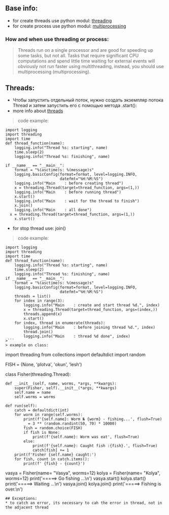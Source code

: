 ## Base info:
* for create threads use python modul: [threading](https://docs.python.org/3/library/threading.html)
* for create process use python modul: [multiprocessing](https://docs.python.org/3/library/multiprocessing.html)
###  How and when use threading or process:
> Threads run on a single processor and are good for speeding up some tasks, but not all. Tasks that require significant CPU computations and spend little time waiting for external events will obviously not run faster using multithreading, instead, you should use multiprocessing (multiprocessing).

## Threads:
* Чтобы запустить отдельный поток, нужно создать экземпляр потока Thread и затем запустить его с помощью метода .start():
* more info about [threads](https://webdevblog.ru/vvedenie-v-potoki-v-python/)
> code example:
``` 
import logging
import threading
import time
def thread_function(name):
    logging.info("Thread %s: starting", name)
    time.sleep(2)
    logging.info("Thread %s: finishing", name)

if __name__ == "__main__":
    format = "%(asctime)s: %(message)s"
    logging.basicConfig(format=format, level=logging.INFO,
                        datefmt="%H:%M:%S")
    logging.info("Main    : before creating thread")
    x = threading.Thread(target=thread_function, args=(1,))
    logging.info("Main    : before running thread")
    x.start()
    logging.info("Main    : wait for the thread to finish")
    x.join()
    logging.info("Main    : all done")
  x = threading.Thread(target=thread_function, args=(1,))
    x.start()
 ```
* for stop thread use: join()
> code example:
```
import logging
import threading
import time
def thread_function(name):
    logging.info("Thread %s: starting", name)
    time.sleep(2)
    logging.info("Thread %s: finishing", name)
if __name__ == "__main__":
    format = "%(asctime)s: %(message)s"
    logging.basicConfig(format=format, level=logging.INFO,
                        datefmt="%H:%M:%S")
    threads = list()
    for index in range(3):
        logging.info("Main    : create and start thread %d.", index)
        x = threading.Thread(target=thread_function, args=(index,))
        threads.append(x)
        x.start()
    for index, thread in enumerate(threads):
        logging.info("Main    : before joining thread %d.", index)
        thread.join()
        logging.info("Main    : thread %d done", index)
>```
> example on class:
```
import threading
from collections import defaultdict
import random

FISH = (None, 'plotva', 'okun', 'lesh')


class Fisher(threading.Thread):

    def __init__(self, name, worms, *args, **kwargs):
        super(Fisher, self).__init__(*args, **kwargs)
        self.name = name
        self.worms = worms

    def run(self):
        catch = defaultdict(int)
        for worm in range(self.worms):
            print(f'{self.name}: Worm № {worm} - fishing...', flush=True)
            _ = 3 ** (random.randint(50, 70) * 10000)
            fish = random.choice(FISH)
            if fish is None:
                print(f'{self.name}: Worm was eat', flush=True)
            else:
                print(f'{self.name}: Caught fish :{fish}.', flush=True)
                catch[fish] += 1
        print(f'Fisher {self.name} caught:')
        for fish, count in catch.items():
            print(f' {fish} - {count}')


vasya = Fisher(name= "Vasya", worms=12)
kolya = Fisher(name= "Kolya", worms=12)
print('=====> Go fishing ...\n')
vasya.start()
kolya.start()
print('=====> Waiting ...\n')
vasya.join()
kolya.join()
print('=====> Fishing is over.\n')
```
## Exceptions:
* to catch an error, its necessary to cah the error in thread, not in the adjacent thread 